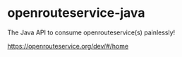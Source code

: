 # openrouteservice-java
The Java API to consume openrouteservice(s) painlessly!

https://openrouteservice.org/dev/#/home

